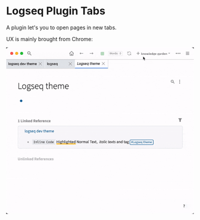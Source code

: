 # Logseq Plugin Tabs

A plugin let's you to open pages in new tabs.

<!-- UX is mainly brought from VSCode: whenever a new page is reached:
- when there are no un-pinned tabs, a new tab is created
- when there is un-pinned tabs, replace the un-pinned tab with the new one -->

UX is mainly brought from Chrome:

![](./demo.gif)